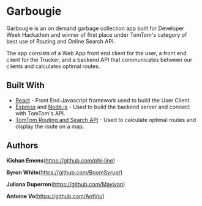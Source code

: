 # Garbougie

Garbougie is an on demand garbage collection app built for Developer Week Hackathon and winner of first place under TomTom's category of best use of Routing and Online Search API. 

The app consists of a Web App front end client for the user, a front end client for the Trucker, and a backend API that communicates between our clients and calculates optimal routes.

## Built With

* [React](https://reactjs.org/) - Front End Javascript framework used to build the User Client.
* [Express](https://expressjs.com/) and [Node.js](https://nodejs.org/en/) - Used to build the backend server and connect with TomTom's API.
* [TomTom Routing and Search API](https://developer.tomtom.com/) - Used to calculate optimal routes and display the route on a map.


## Authors

**Kishan Emens**(https://github.com/phi-line)

**Byron White**(https://github.com/BoomSyrup/)

**Juliana Duperron**(https://github.com/Mayiyan)

**Antoine Vo**(https://github.com/AntVo/)
